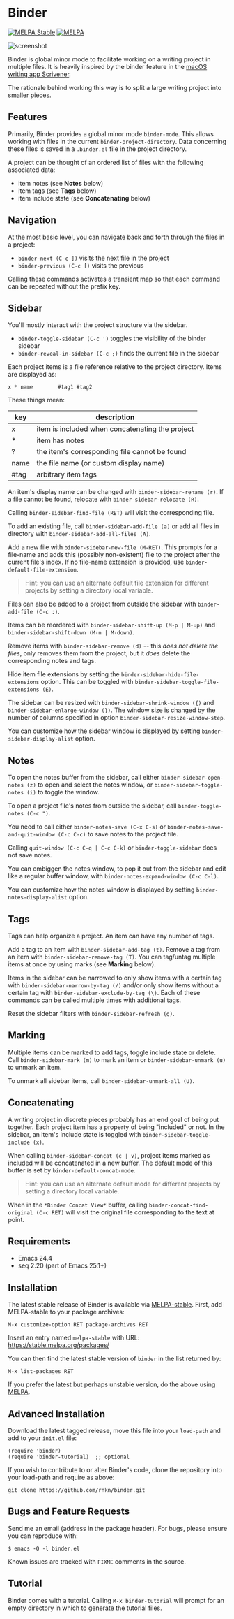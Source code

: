 Binder
======

[![MELPA Stable](https://stable.melpa.org/packages/binder-badge.svg)][1]
[![MELPA](https://melpa.org/packages/binder-badge.svg)][2]

![screenshot](screenshots/01.png)

Binder is global minor mode to facilitate working on a writing project
in multiple files. It is heavily inspired by the binder feature in the
[macOS writing app Scrivener][3].

The rationale behind working this way is to split a large writing
project into smaller pieces.


Features
--------

Primarily, Binder provides a global minor mode `binder-mode`. This
allows working with files in the current `binder-project-directory`.
Data concerning these files is saved in a `.binder.el` file in the
project directory.

A project can be thought of an ordered list of files with the following
associated data:

-  item notes (see **Notes** below)
-  item tags (see **Tags** below)
-  item include state (see **Concatenating** below)


Navigation
----------

At the most basic level, you can navigate back and forth through the
files in a project:

-  `binder-next (C-c ])` visits the next file in the project
-  `binder-previous (C-c [)` visits the previous

Calling these commands activates a transient map so that each command
can be repeated without the prefix key.


Sidebar
-------

You'll mostly interact with the project structure via the sidebar.

-  `binder-toggle-sidebar (C-c ')` toggles the visibility of the binder
   sidebar
-  `binder-reveal-in-sidebar (C-c ;)` finds the current file in the
   sidebar

Each project items is a file reference relative to the project
directory. Items are displayed as:

    x * name        #tag1 #tag2

These things mean:

| key  | description                                     |
|------|-------------------------------------------------|
| x    | item is included when concatenating the project |
| *    | item has notes                                  |
| ?    | the item's corresponding file cannot be found   |
| name | the file name (or custom display name)          |
| #tag | arbitrary item tags                             |

An item's display name can be changed with `binder-sidebar-rename (r)`.
If a file cannot be found, relocate with `binder-sidebar-relocate (R)`.

Calling `binder-sidebar-find-file (RET)` will visit the corresponding
file.

To add an existing file, call `binder-sidebar-add-file (a)` or add all
files in directory with `binder-sidebar-add-all-files (A)`.

Add a new file with `binder-sidebar-new-file (M-RET)`. This prompts for a
file-name and adds this (possibly non-existent) file to the project
after the current file's index. If no file-name extension is provided,
use `binder-default-file-extension`.

>  Hint: you can use an alternate default file extension for different
>  projects by setting a directory local variable.

Files can also be added to a project from outside the sidebar with
`binder-add-file (C-c :)`.

Items can be reordered with `binder-sidebar-shift-up (M-p | M-up)` and
`binder-sidebar-shift-down (M-n | M-down)`.

Remove items with `binder-sidebar-remove (d)` -- this *does not delete
the files*, only removes them from the project, but it *does* delete the
corresponding notes and tags.

Hide item file extensions by setting the `binder-sidebar-hide-file-extensions`
option. This can be toggled with `binder-sidebar-toggle-file-extensions (E)`.

The sidebar can be resized with `binder-sidebar-shrink-window ({)` and
`binder-sidebar-enlarge-window (})`. The window size is changed by the
number of columns specified in option `binder-sidebar-resize-window-step`.

You can customize how the sidebar window is displayed by setting
`binder-sidebar-display-alist` option.


Notes
-----

To open the notes buffer from the sidebar, call either
`binder-sidebar-open-notes (z)` to open and select the notes window, or
`binder-sidebar-toggle-notes (i)` to toggle the window.

To open a project file's notes from outside the sidebar, call
`binder-toggle-notes (C-c ")`.

You need to call either `binder-notes-save (C-x C-s)` or
`binder-notes-save-and-quit-window (C-c C-c)` to save notes to the
project file.

Calling `quit-window (C-c C-q | C-c C-k)` or `binder-toggle-sidebar`
does not save notes.

You can embiggen the notes window, to pop it out from the sidebar and
edit like a regular buffer window, with `binder-notes-expand-window (C-c
C-l)`.

You can customize how the notes window is displayed by setting
`binder-notes-display-alist` option.


Tags
----

Tags can help organize a project. An item can have any number of tags.

Add a tag to an item with `binder-sidebar-add-tag (t)`. Remove a tag
from an item with `binder-sidebar-remove-tag (T)`. You can tag/untag
multiple items at once by using marks (see **Marking** below).

Items in the sidebar can be narrowed to only show items with a certain
tag with `binder-sidebar-narrow-by-tag (/)` and/or only show items
without a certain tag with `binder-sidebar-exclude-by-tag (\)`. Each of
these commands can be called multiple times with additional tags.

Reset the sidebar filters with `binder-sidebar-refresh (g)`.


Marking
-------

Multiple items can be marked to add tags, toggle include state or
delete. Call `binder-sidebar-mark (m)` to mark an item or
`binder-sidebar-unmark (u)` to unmark an item.

To unmark all sidebar items, call `binder-sidebar-unmark-all (U)`.


Concatenating
-------------

A writing project in discrete pieces probably has an end goal of being
put together. Each project item has a property of being "included" or
not. In the sidebar, an item's include state is toggled with
`binder-sidebar-toggle-include (x)`.

When calling `binder-sidebar-concat (c | v)`, project items marked as
included will be concatenated in a new buffer. The default mode of this
buffer is set by `binder-default-concat-mode`.

>  Hint: you can use an alternate default mode for different projects by
>  setting a directory local variable.

When in the `*Binder Concat View*` buffer, calling
`binder-concat-find-original (C-c RET)` will visit the original file
corresponding to the text at point.


Requirements
------------

-  Emacs 24.4
-  seq 2.20 (part of Emacs 25.1+)


Installation
------------

The latest stable release of Binder is available via [MELPA-stable][1].
First, add MELPA-stable to your package archives:

    M-x customize-option RET package-archives RET
    
Insert an entry named `melpa-stable` with URL:
https://stable.melpa.org/packages/

You can then find the latest stable version of `binder` in the list
returned by:

    M-x list-packages RET

If you prefer the latest but perhaps unstable version, do the above
using [MELPA][2].


Advanced Installation
---------------------

Download the latest tagged release, move this file into your `load-path`
and add to your `init.el` file:

    (require 'binder)
    (require 'binder-tutorial)  ;; optional

If you wish to contribute to or alter Binder's code, clone the
repository into your load-path and require as above:

    git clone https://github.com/rnkn/binder.git


Bugs and Feature Requests
-------------------------

Send me an email (address in the package header). For bugs, please
ensure you can reproduce with:

    $ emacs -Q -l binder.el

Known issues are tracked with `FIXME` comments in the source.


Tutorial
--------

Binder comes with a tutorial. Calling `M-x binder-tutorial` will prompt
for an empty directory in which to generate the tutorial files.


[1]: https://stable.melpa.org/#/binder
[2]: https://melpa.org/#/binder
[3]: https://www.literatureandlatte.com/scrivener/
